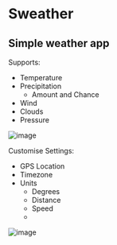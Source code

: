 # Sweather

## Simple weather app

Supports:
- Temperature
- Precipitation
  - Amount and Chance
- Wind
- Clouds
- Pressure

![image](https://github.com/user-attachments/assets/8f0eaf03-aaf0-45ce-9a72-c0f21a31105a)

Customise Settings:
- GPS Location
- Timezone
- Units
  - Degrees
  - Distance
  - Speed
  - 
![image](https://github.com/user-attachments/assets/53a5b34e-e387-4308-b69b-d68decc3de64)
